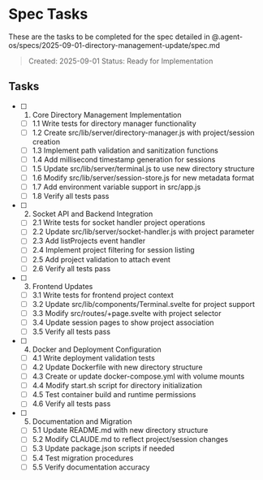 # Spec Tasks

These are the tasks to be completed for the spec detailed in @.agent-os/specs/2025-09-01-directory-management-update/spec.md

> Created: 2025-09-01
> Status: Ready for Implementation

## Tasks

- [ ] 1. Core Directory Management Implementation
  - [ ] 1.1 Write tests for directory manager functionality
  - [ ] 1.2 Create src/lib/server/directory-manager.js with project/session creation
  - [ ] 1.3 Implement path validation and sanitization functions
  - [ ] 1.4 Add millisecond timestamp generation for sessions
  - [ ] 1.5 Update src/lib/server/terminal.js to use new directory structure
  - [ ] 1.6 Modify src/lib/server/session-store.js for new metadata format
  - [ ] 1.7 Add environment variable support in src/app.js
  - [ ] 1.8 Verify all tests pass

- [ ] 2. Socket API and Backend Integration
  - [ ] 2.1 Write tests for socket handler project operations
  - [ ] 2.2 Update src/lib/server/socket-handler.js with project parameter
  - [ ] 2.3 Add listProjects event handler
  - [ ] 2.4 Implement project filtering for session listing
  - [ ] 2.5 Add project validation to attach event
  - [ ] 2.6 Verify all tests pass

- [ ] 3. Frontend Updates
  - [ ] 3.1 Write tests for frontend project context
  - [ ] 3.2 Update src/lib/components/Terminal.svelte for project support
  - [ ] 3.3 Modify src/routes/+page.svelte with project selector
  - [ ] 3.4 Update session pages to show project association
  - [ ] 3.5 Verify all tests pass

- [ ] 4. Docker and Deployment Configuration
  - [ ] 4.1 Write deployment validation tests
  - [ ] 4.2 Update Dockerfile with new directory structure
  - [ ] 4.3 Create or update docker-compose.yml with volume mounts
  - [ ] 4.4 Modify start.sh script for directory initialization
  - [ ] 4.5 Test container build and runtime permissions
  - [ ] 4.6 Verify all tests pass

- [ ] 5. Documentation and Migration
  - [ ] 5.1 Update README.md with new directory structure
  - [ ] 5.2 Modify CLAUDE.md to reflect project/session changes
  - [ ] 5.3 Update package.json scripts if needed
  - [ ] 5.4 Test migration procedures
  - [ ] 5.5 Verify documentation accuracy